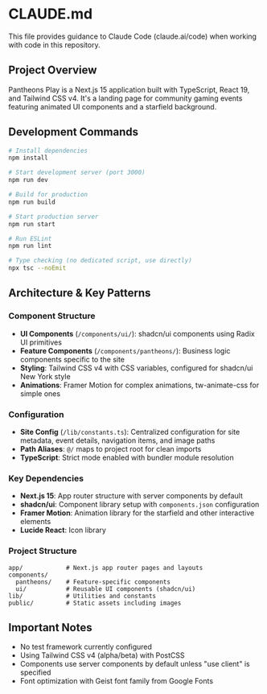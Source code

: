 # CLAUDE.md

This file provides guidance to Claude Code (claude.ai/code) when working with code in this repository.

## Project Overview

Pantheons Play is a Next.js 15 application built with TypeScript, React 19, and Tailwind CSS v4. It's a landing page for community gaming events featuring animated UI components and a starfield background.

## Development Commands

```bash
# Install dependencies
npm install

# Start development server (port 3000)
npm run dev

# Build for production
npm run build

# Start production server
npm run start

# Run ESLint
npm run lint

# Type checking (no dedicated script, use directly)
npx tsc --noEmit
```

## Architecture & Key Patterns

### Component Structure
- **UI Components** (`/components/ui/`): shadcn/ui components using Radix UI primitives
- **Feature Components** (`/components/pantheons/`): Business logic components specific to the site
- **Styling**: Tailwind CSS v4 with CSS variables, configured for shadcn/ui New York style
- **Animations**: Framer Motion for complex animations, tw-animate-css for simple ones

### Configuration
- **Site Config** (`/lib/constants.ts`): Centralized configuration for site metadata, event details, navigation items, and image paths
- **Path Aliases**: `@/` maps to project root for clean imports
- **TypeScript**: Strict mode enabled with bundler module resolution

### Key Dependencies
- **Next.js 15**: App router structure with server components by default
- **shadcn/ui**: Component library setup with `components.json` configuration
- **Framer Motion**: Animation library for the starfield and other interactive elements
- **Lucide React**: Icon library

### Project Structure
```
app/            # Next.js app router pages and layouts
components/     
  pantheons/    # Feature-specific components
  ui/           # Reusable UI components (shadcn/ui)
lib/            # Utilities and constants
public/         # Static assets including images
```

## Important Notes
- No test framework currently configured
- Using Tailwind CSS v4 (alpha/beta) with PostCSS
- Components use server components by default unless "use client" is specified
- Font optimization with Geist font family from Google Fonts